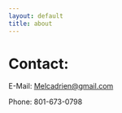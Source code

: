 ```yaml
---
layout: default
title: about
---
```


# Contact:

E-Mail: Melcadrien@gmail.com

Phone: 801-673-0798
